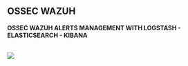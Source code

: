 ﻿OSSEC WAZUH
-------------

**OSSEC WAZUH ALERTS MANAGEMENT WITH LOGSTASH - ELASTICSEARCH - KIBANA**<br/>
<br/>

<img src="https://raw.githubusercontent.com/magenx/Logstash/master/Kibana%203%20%20%20OSSEC%20MONITORING%20DASHBOARD.png" />
